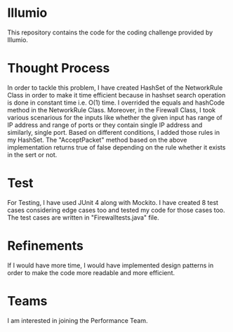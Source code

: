 # Illumio

This repository contains the code for the coding challenge provided by Illumio.


# Thought Process

In order to tackle this problem, I have created HashSet of the NetworkRule Class in order to make it time efficient because in hashset search operation is done in constant time i.e. O(1) time. I overrided the equals and hashCode method in the NetworkRule Class.  Moreover, in the Firewall Class, I took various scenarious for the inputs like whether the given input has range of IP address and range of ports or they contain single IP address and similarly, single port. Based on different conditions, I added those rules in my HashSet.
The "AcceptPacket" method based on the above implementation returns true of false depending on the rule whether it exists in the sert or not.


# Test
For Testing, I have used JUnit 4 along with Mockito. I have created 8 test cases considering edge cases too and tested my code for those cases too. The test cases are written in "Firewalltests.java" file.



# Refinements

If I would have more time, I would have implemented design patterns in order to make the code more readable and more efficient.



# Teams

I am interested in joining the Performance Team.
